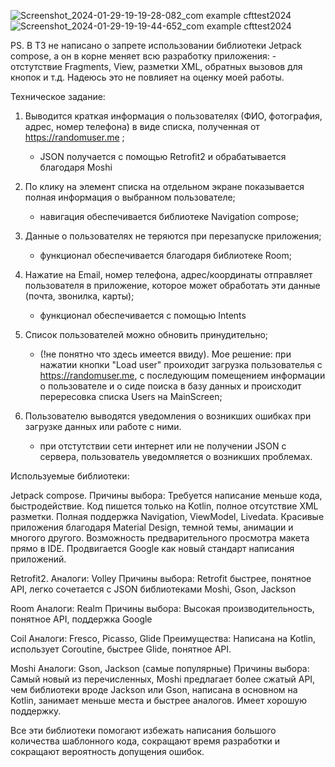 

![Screenshot_2024-01-29-19-19-28-082_com example cfttest2024](https://github.com/OrionDevelopNSK/CFTTest2024/assets/86998536/cf54adb0-1ec4-4249-a11e-f98db646761e)
![Screenshot_2024-01-29-19-19-44-652_com example cfttest2024](https://github.com/OrionDevelopNSK/CFTTest2024/assets/86998536/e1a29ddf-7fad-4495-9cc9-dee30901fa1d)





PS. В ТЗ не написано о запрете использовании библиотеки Jetpack compose, а он в корне меняет всю разработку приложения:
	- отстутствие Fragments, View, разметки XML, обратных вызовов для кнопок и т.д.
	Надеюсь это не повлияет на оценку моей работы.


Техническое задание:

1. Выводится краткая информация о пользователях (ФИО, фотография, адрес, номер телефона) в виде списка, полученная от https://randomuser.me ;

	- JSON получается с помощью Retrofit2 и обрабатывается благодаря Moshi

2. По клику на элемент списка на отдельном экране показывается полная информация о выбранном пользователе;

	- навигация обеспечивается библиотеке Navigation compose;

3. Данные о пользователях не теряются при перезапуске приложения;

	- функционал обеспечивается благодаря библиотеке Room;
4. Нажатие на Email, номер телефона, адрес/координаты отправляет пользователя в приложение, которое может обработать эти данные (почта, звонилка, карты);

	- функционал обеспечивается с помощью Intents
5. Список пользователей можно обновить принудительно;

	- (!не понятно что здесь имеется ввиду). Мое решение: при нажатии кнопки "Load user" проиходит загрузка пользователья c https://randomuser.me, с последующим помещением информации о пользователе и о сиде поиска в базу данных и происходит перересовка списка Users на MainScreen;

6. Пользователю выводятся уведомления о возникших ошибках при загрузке данных или работе с ними.

	- при отстутствии сети интернет или не получении JSON с сервера, пользователь уведомляется о возникших проблемах.


Используемые библиотеки:

Jetpack compose.
Причины выбора: 
Требуется написание меньше кода, быстродействие. 
Код пишется только на Kotlin, полное отсутствие XML разметки.
Полная поддержка Navigation, ViewModel, Livedata.
Красивые приложения благодаря Material Design, темной темы, анимации и многого другого. 
Возможность предварительного просмотра макета прямо в IDE. 
Продвигается Google как новый стандарт написания приложений.  

Retrofit2.
Аналоги: Volley
Причины выбора:
Retrofit быстрее, понятное API, легко сочетается с JSON библиотеками Moshi, Gson, Jackson

Room
Аналоги: Realm
Причины выбора:
Высокая производительность, понятное API, поддержка Google


Coil
Аналоги: Fresco, Picasso, Glide
Преимущества:
Написана на Kotlin, использует Coroutine, быстрее Glide, понятное API.

Moshi
Аналоги: Gson, Jackson (самые популярные)
Причины выбора: 
Самый новый из перечисленных, Moshi предлагает более сжатый API, чем библиотеки вроде Jackson или Gson, написана в основном на Kotlin, занимает меньше места и быстрее аналогов. Имеет хорошую поддержку.

Все эти библиотеки помогают избежать написания большого количества шаблонного кода, сокращают время разработки и сокращают вероятность допущения ошибок.
